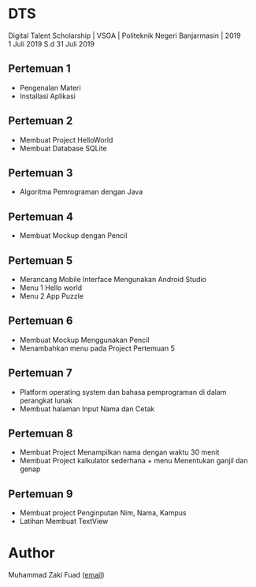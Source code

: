 # DTS
Digital Talent Scholarship | VSGA | Politeknik Negeri Banjarmasin | 2019
<br>1 Juli 2019 S.d 31 Juli 2019

## Pertemuan 1
- Pengenalan Materi
- Installasi Aplikasi

## Pertemuan 2
- Membuat Project HelloWorld
- Membuat Database SQLite

## Pertemuan 3
- Algoritma Pemrograman dengan Java

## Pertemuan 4
- Membuat Mockup dengan Pencil

## Pertemuan 5
- Merancang Mobile Interface Mengunakan Android Studio
- Menu 1 Hello world
- Menu 2 App Puzzle

## Pertemuan 6
- Membuat Mockup Menggunakan Pencil
- Menambahkan menu pada Project Pertemuan 5

## Pertemuan 7
- Platform operating system dan bahasa pemprograman di dalam perangkat lunak
- Membuat halaman Input Nama dan Cetak

## Pertemuan 8
- Membuat Project  Menampilkan nama dengan waktu 30 menit
- Membuat Project kalkulator sederhana + menu Menentukan ganjil dan genap

## Pertemuan 9
- Membuat project Penginputan Nim, Nama, Kampus
- Latihan Membuat TextView

# Author
Muhammad Zaki Fuad ([email](mailto:muhammadzakifuadtkj@gmail.com))